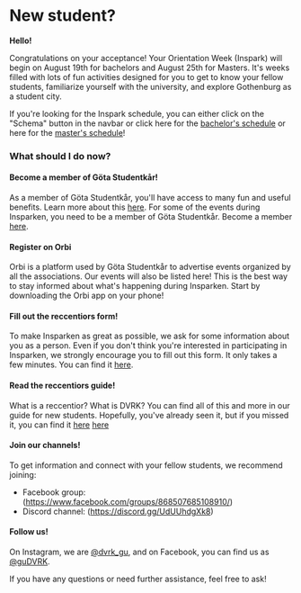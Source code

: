 # New student? 


**Hello!**

Congratulations on your acceptance! Your Orientation Week (Inspark) will begin on August 19th for bachelors and August 25th for Masters. It's weeks filled with lots of fun activities designed for you to get to know your fellow students, familiarize yourself with the university, and explore Gothenburg as a student city.

If you're looking for the Inspark schedule, you can either click on the "Schema" button in the navbar or click here for the [bachelor's schedule](/committees/dvrk/schedule/bachelor) or here for the [master's schedule](/committees/dvrk/schedule/master)!

### What should I do now?

#### Become a member of Göta Studentkår!

As a member of Göta Studentkår, you'll have access to many fun and useful benefits. Learn more about this [here](). For some of the events during Insparken, you need to be a member of Göta Studentkår. Become a member [here](https://medlem.gotastudentkar.se/sv/).

#### Register on Orbi

Orbi is a platform used by Göta Studentkår to advertise events organized by all the associations. Our events will also be listed here! This is the best way to stay informed about what's happening during Insparken. Start by downloading the Orbi app on your phone!

#### Fill out the reccentiors form!

To make Insparken as great as possible, we ask for some information about you as a person. Even if you don't think you're interested in participating in Insparken, we strongly encourage you to fill out this form. It only takes a few minutes. You can find it [here](https://dvet.se/committees/dvrk/form).

#### Read the reccentiors guide!

What is a reccentior? What is DVRK? You can find all of this and more in our guide for new students. Hopefully, you've already seen it, but if you missed it, you can find it [here](https://dvet.se/committees/dvrk/bachelor) [here](https://dvet.se/committees/dvrk/master)

#### Join our channels!

To get information and connect with your fellow students, we recommend joining:
* Facebook group: (https://www.facebook.com/groups/868507685108910/)
* Discord channel: (https://discord.gg/UdUUhdgXk8)

#### Follow us!

On Instagram, we are [@dvrk_gu](https://www.instagram.com/dvrk_gu/), and on Facebook, you can find us as [@guDVRK](https://www.facebook.com/guDVRK).

If you have any questions or need further assistance, feel free to ask!

<style>

    </style>
